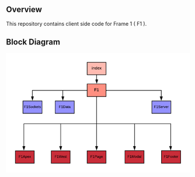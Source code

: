 ## Overview
This repository contains client side code for Frame 1 ( F1 ).

## Block Diagram
![frame1](frame1.png)
